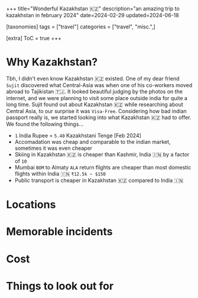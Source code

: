 +++
title="Wonderful Kazakhstan 🇰🇿"
description="an amazing trip to kazakhstan in february 2024"
date=2024-02-29
updated=2024-06-18

[taxonomies]
tags = ["travel"]
categories = ["travel", "misc.",]

[extra]
ToC = true
+++

# Why Kazakhstan?

Tbh, I didn't even know Kazakhstan 🇰🇿 existed. One of my dear friend `Sujit` discovered what Central-Asia was when one of his co-workers moved abroad to Tajikistan 🇹🇯. It looked beautiful judging by the photos on the internet, and we were planning to visit some place outside india for quite a long time. Sujit found out about Kazakhstan 🇰🇿 while researching about Central Asia, to our surprise it was `Visa-Free`. Considering how bad indian passport really is, we started looking into what Kazakhstan 🇰🇿 had to offer. We found the following things...

- `1` India Rupee = `5.40` Kazakhstani Tenge [Feb 2024]
- Accomadation was cheap and comparable to the indian market, sometimes it was even cheaper
- Skiing in Kazakhstan 🇰🇿 is cheaper than Kashmir, India 🇮🇳 by a factor of `10`
- Mumbai `BOM` to Almaty `ALA` return flights are cheaper than most domestic flights within India 🇮🇳 `₹12.5k ~ $150`
- Public transport is cheaper in Kazakhstan 🇰🇿 compared to India 🇮🇳

# Locations

# Memorable incidents

# Cost

# Things to look out for